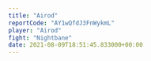 ```yaml
---
title: "Airod"
reportCode: "AY1wQfdJ3FnWykmL"
player: "Airod"
fight: "Nightbane"
date: 2021-08-09T18:51:45.833000+00:00
---
```


